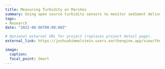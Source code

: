 ```yaml
---
title: Measuring Turbidity on Marshes
summary: Using open source turbidity sensors to monitor sediment delivery to varied saltmarsh settings
tags:
- Research
date: "2022-08-06T00:00:00Z"

# Optional external URL for project (replaces project detail page).
external_link: https://joshuahimmelstein.users.earthengine.app/view/the-island

image:
  caption:
  focal_point: Smart
---
```

